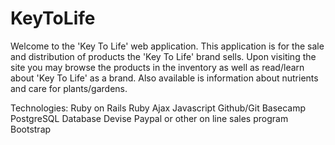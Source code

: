 KeyToLife
=========
Welcome to the 'Key To Life' web application.  This application is for the sale and distribution of products the 'Key To Life' brand sells.  Upon visiting the site you may browse the products in the inventory as well as read/learn about 'Key To Life' as a brand.  Also available is information about nutrients and care for plants/gardens.

Technologies:
  Ruby on Rails
  Ruby
  Ajax
  Javascript
  Github/Git
  Basecamp
  PostgreSQL Database
  Devise
  Paypal or other on line sales program
  Bootstrap

